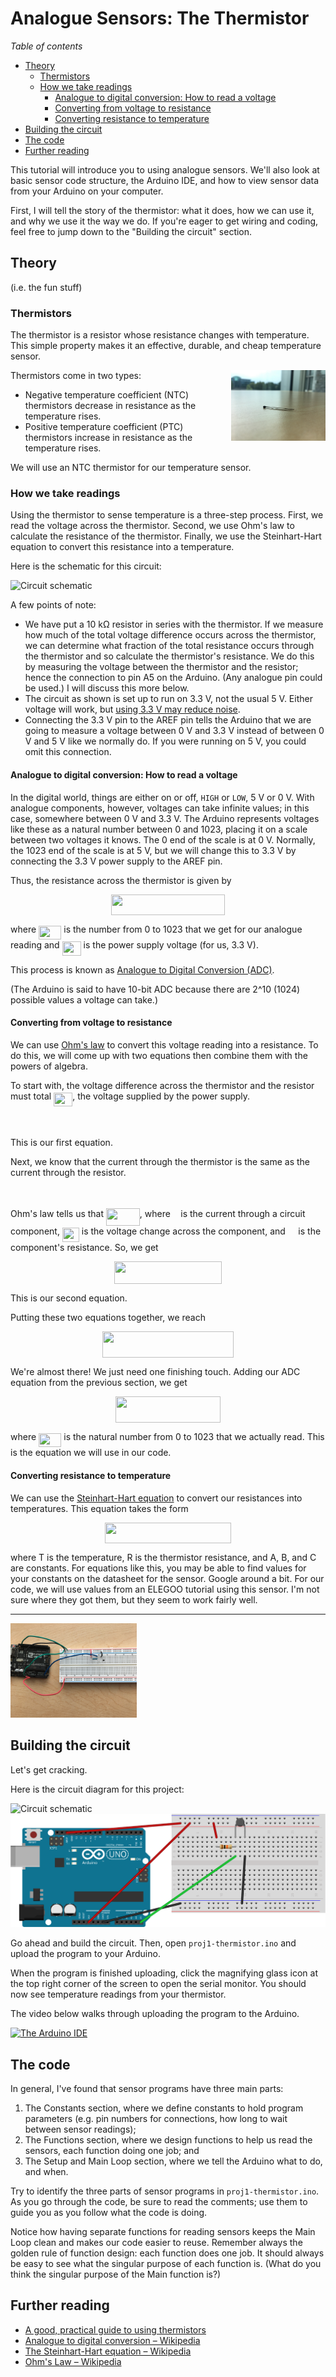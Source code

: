 # Analogue Sensors: The Thermistor

*Table of contents*
  * [Theory](#theory)
    * [Thermistors](#thermistors)
    * [How we take readings](#how-we-take-readings)
      * [Analogue to digital conversion: How to read a voltage](#analogue-to-digital-conversion-how-to-read-a-voltage)
      * [Converting from voltage to resistance](#converting-from-voltage-to-resistance)
      * [Converting resistance to temperature](#converting-resistance-to-temperature)
  * [Building the circuit](#building-the-circuit)
  * [The code](#the-code)
  * [Further reading](#further-reading)

This tutorial will introduce you to using analogue sensors. We'll also look at basic sensor code structure, the Arduino IDE, and how to view sensor data from your Arduino on your computer.

First, I will tell the story of the thermistor: what it does, how we can use it, and why we use it the way we do. If you're eager to get wiring and coding, feel free to jump down to the "Building the circuit" section.

## Theory

(i.e. the fun stuff)

### Thermistors

The thermistor is a resistor whose resistance changes with temperature. This simple property makes it an effective, durable, and cheap temperature sensor.

<img align="right" alt="A thermistor" width="30%" src="images/therm-photo.JPG">

Thermistors come in two types:

* Negative temperature coefficient (NTC) thermistors decrease in resistance as the temperature rises.
* Positive temperature coefficient (PTC) thermistors increase in resistance as the temperature rises.

We will use an NTC thermistor for our temperature sensor.

### How we take readings

Using the thermistor to sense temperature is a three-step process. First, we read the voltage across the thermistor. Second, we use Ohm's law to calculate the resistance of the thermistor. Finally, we use the Steinhart-Hart equation to convert this resistance into a temperature.

Here is the schematic for this circuit:

![Circuit schematic](images/proj1-schem.svg)

A few points of note:

* We have put a 10 kΩ resistor in series with the thermistor. If we measure how much of the total voltage difference occurs across the thermistor, we can determine what fraction of the total resistance occurs through the thermistor and so calculate the thermistor's resistance. We do this by measuring the voltage between the thermistor and the resistor; hence the connection to pin A5 on the Arduino. (Any analogue pin could be used.) I will discuss this more below.
* The circuit as shown is set up to run on 3.3 V, not the usual 5 V. Either voltage will work, but [using 3.3 V may reduce noise](https://learn.adafruit.com/thermistor/using-a-thermistor).
* Connecting the 3.3 V pin to the AREF pin tells the Arduino that we are going to measure a voltage between 0 V and 3.3 V instead of between 0 V and 5 V like we normally do. If you were running on 5 V, you could omit this connection.

#### Analogue to digital conversion: How to read a voltage

In the digital world, things are either on or off, `HIGH` or `LOW`, 5 V or 0 V. With analogue components, however, voltages can take infinite values; in this case, somewhere between 0 V and 3.3 V. The Arduino represents voltages like these as a natural number between 0 and 1023, placing it on a scale between two voltages it knows. The 0 end of the scale is at 0 V. Normally, the 1023 end of the scale is at 5 V, but we will change this to 3.3 V by connecting the 3.3 V power supply to the AREF pin.

Thus, the resistance across the thermistor is given by

<p align="center"><img src="/proj1-thermistor/tex/a90ee0679a6c7d8df6e6ca0a34411040.svg?invert_in_darkmode&sanitize=true" align=middle width=182.8122021pt height=33.62942055pt/></p>

where <img src="/proj1-thermistor/tex/63eb65b785f79a992f866b3f2ae66ec1.svg?invert_in_darkmode&sanitize=true" align=middle width=36.25685579999999pt height=22.465723500000017pt/> is the number from 0 to 1023 that we get for our analogue reading and <img src="/proj1-thermistor/tex/516a2805cc41de3e691585b03ef0fd14.svg?invert_in_darkmode&sanitize=true" align=middle width=30.05803844999999pt height=22.465723500000017pt/> is the power supply voltage (for us, 3.3 V).

This process is known as [Analogue to Digital Conversion (ADC)](https://en.m.wikipedia.org/wiki/Analog-to-digital_converter).

(The Arduino is said to have 10-bit ADC because there are 2^10 (1024) possible values a voltage can take.)

#### Converting from voltage to resistance

We can use [Ohm's law](https://en.m.wikipedia.org/wiki/Ohm%27s_law) to convert this voltage reading into a resistance. To do this, we will come up with two equations then combine them with the powers of algebra.

To start with, the voltage difference across the thermistor and the resistor must total <img src="/proj1-thermistor/tex/516a2805cc41de3e691585b03ef0fd14.svg?invert_in_darkmode&sanitize=true" align=middle width=30.05803844999999pt height=22.465723500000017pt/>, the voltage supplied by the power supply.

<p align="center"><img src="/proj1-thermistor/tex/109dd43860ea67a9331ca822b6b41f94.svg?invert_in_darkmode&sanitize=true" align=middle width=206.34240164999997pt height=13.698590399999999pt/></p>

This is our first equation.

Next, we know that the current through the thermistor is the same as the current through the resistor.

<p align="center"><img src="/proj1-thermistor/tex/b76f8681670bfb5dd84d560e29ea108b.svg?invert_in_darkmode&sanitize=true" align=middle width=150.64541415pt height=13.698590399999999pt/></p>

Ohm's law tells us that <img src="/proj1-thermistor/tex/b5faf25b5ac8fe18c2b0e54ada4db22a.svg?invert_in_darkmode&sanitize=true" align=middle width=53.799008999999984pt height=28.670654099999997pt/>, where <img src="/proj1-thermistor/tex/21fd4e8eecd6bdf1a4d3d6bd1fb8d733.svg?invert_in_darkmode&sanitize=true" align=middle width=8.515988249999989pt height=22.465723500000017pt/> is the current through a circuit component, <img src="/proj1-thermistor/tex/1eb263a1361d11fbefc8fb9d6e6af61e.svg?invert_in_darkmode&sanitize=true" align=middle width=26.94070829999999pt height=22.465723500000017pt/> is the voltage change across the component, and <img src="/proj1-thermistor/tex/1e438235ef9ec72fc51ac5025516017c.svg?invert_in_darkmode&sanitize=true" align=middle width=12.60847334999999pt height=22.465723500000017pt/> is the component's resistance. So, we get

<p align="center"><img src="/proj1-thermistor/tex/c9cd0270c89620b3676d7cf53d247428.svg?invert_in_darkmode&sanitize=true" align=middle width=172.46203094999998pt height=36.09514755pt/></p>

This is our second equation.

Putting these two equations together, we reach

<p align="center"><img src="/proj1-thermistor/tex/d251cf4b0b786c01404a746812743ce7.svg?invert_in_darkmode&sanitize=true" align=middle width=209.36167394999998pt height=42.569933999999996pt/></p>

We're almost there! We just need one finishing touch. Adding our ADC equation from the previous section, we get

<p align="center"><img src="/proj1-thermistor/tex/5541537b6c431ce880e9b027328a6475.svg?invert_in_darkmode&sanitize=true" align=middle width=167.63408145pt height=41.84588925pt/></p>

where <img src="/proj1-thermistor/tex/63eb65b785f79a992f866b3f2ae66ec1.svg?invert_in_darkmode&sanitize=true" align=middle width=36.25685579999999pt height=22.465723500000017pt/> is the natural number from 0 to 1023 that we actually read. This is the equation we will use in our code.

#### Converting resistance to temperature

We can use the [Steinhart-Hart equation](https://en.m.wikipedia.org/wiki/Steinhart–Hart_equation) to convert our resistances into temperatures. This equation takes the form

<p align="center"><img src="/proj1-thermistor/tex/52c83b8426ad27d3f3ed0d0d926c26be.svg?invert_in_darkmode&sanitize=true" align=middle width=202.03953495pt height=32.990165999999995pt/></p>

where T is the temperature, R is the thermistor resistance, and A, B, and C are constants. For equations like this, you may be able to find values for your constants on the datasheet for the sensor. Google around a bit. For our code, we will use values from an ELEGOO tutorial using this sensor. I'm not sure where they got them, but they seem to work fairly well.

---

<img alt="Photo of breadboard" width="40%" src="images/proj1-photo.JPG">

## Building the circuit

Let's get cracking.

Here is the circuit diagram for this project:

![Circuit schematic](images/proj1-schem.svg)
![Breadboard diagram](images/proj1-bb.svg)

Go ahead and build the circuit. Then, open `proj1-thermistor.ino` and upload the program to your Arduino.

When the program is finished uploading, click the magnifying glass icon at the top right corner of the screen to open the serial monitor. You should now see temperature readings from your thermistor.

The video below walks through uploading the program to the Arduino.

[<img alt="The Arduino IDE" width="30%" src="https://video-to-markdown.netlify.com/.netlify/functions/image?url=https%3A%2F%2Fyoutu.be%2F960Z6R9w0sA">](https://youtu.be/960Z6R9w0sA "The Arduino IDE")

## The code

In general, I've found that sensor programs have three main parts:

1. The Constants section, where we define constants to hold program parameters (e.g. pin numbers for connections, how long to wait between sensor readings);
2. The Functions section, where we design functions to help us read the sensors, each function doing one job; and
3. The Setup and Main Loop section, where we tell the Arduino what to do, and when.

Try to identify the three parts of sensor programs in `proj1-thermistor.ino`. As you go through the code, be sure to read the comments; use them to guide you as you follow what the code is doing.

Notice how having separate functions for reading sensors keeps the Main Loop clean and makes our code easier to reuse. Remember always the golden rule of function design: each function does one job. It should always be easy to see what the singular purpose of each function is. (What do you think the singular purpose of the Main function is?)

## Further reading

* [A good, practical guide to using thermistors](https://learn.adafruit.com/thermistor/using-a-thermistor)
* [Analogue to digital conversion – Wikipedia](https://en.m.wikipedia.org/wiki/Analog-to-digital_converter)
* [The Steinhart-Hart equation – Wikipedia](https://en.m.wikipedia.org/wiki/Steinhart–Hart_equation)
* [Ohm's Law – Wikipedia](https://en.m.wikipedia.org/wiki/Ohm%27s_law)


